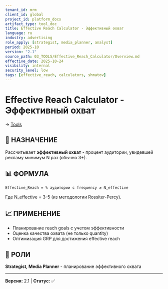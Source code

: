 ```yaml
---
tenant_id: mrm
client_id: global
project_id: platform_docs
artifact_type: tool_doc
title: Effective Reach Calculator - Эффективный охват
language: ru
industry: advertising
role_apply: [strategist, media_planner, analyst]
period: 2025-10
version: "2.1"
source_path: 03_TOOLS/Effective_Reach_Calculator/Overview.md
effective_date: 2025-10-24
visibility: internal
security_level: low
tags: [effective_reach, calculators, shmatov]
---
```


# Effective Reach Calculator - Эффективный охват

→ [Tools](../_README.md)

## 🎯 НАЗНАЧЕНИЕ

Рассчитывает **эффективный охват** - процент аудитории, увидевшей рекламу минимум N раз (обычно 3+).

## 📊 ФОРМУЛА

```
Effective_Reach = % аудитории с frequency ≥ N_effective
```

Где N_effective = 3-5 (из методологии Rossiter-Percy).

## 📈 ПРИМЕНЕНИЕ

- Планирование reach goals с учетом эффективности
- Оценка качества охвата (не только quantity)
- Оптимизация GRP для достижения effective reach

## 👥 РОЛИ

**Strategist, Media Planner** - планирование эффективного охвата

---

**Версия:** 2.1 | **Статус:** ✅


